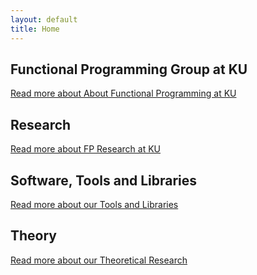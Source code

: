 ```yaml
---
layout: default
title: Home
---
```


## Functional Programming Group at KU

<a class="teaser" href="/about">Read more about About Functional Programming at KU</a>

## Research

<a class="teaser" href="/research">Read more about FP Research at KU</a>

## Software, Tools and Libraries

<a class="teaser" href="/software">Read more about our Tools and Libraries</a>

## Theory

<a class="teaser" href="/theory">Read more about our Theoretical Research</a>
